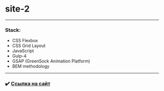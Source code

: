 # site-2

---

### Stack:
* CSS Flexbox
* CSS Grid Layout
* JavaScript
* Gulp-4
* GSAP (GreenSock Animation Platform)
* BEM methodology

---

### :heavy_check_mark: [Ссылка на сайт](https://androfficial.github.io/site-2)
